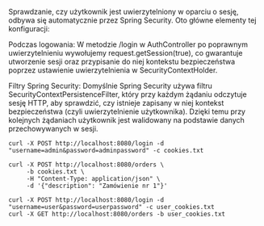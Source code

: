 Sprawdzanie, czy użytkownik jest uwierzytelniony w oparciu o sesję, odbywa się automatycznie przez Spring Security. Oto główne elementy tej konfiguracji:

Podczas logowania:
W metodzie /login w AuthController po poprawnym uwierzytelnieniu wywołujemy request.getSession(true), co gwarantuje utworzenie sesji oraz przypisanie do niej kontekstu bezpieczeństwa poprzez ustawienie uwierzytelnienia w SecurityContextHolder.

Filtry Spring Security:
Domyślnie Spring Security używa filtru SecurityContextPersistenceFilter, który przy każdym żądaniu odczytuje sesję HTTP, aby sprawdzić, czy istnieje zapisany w niej kontekst bezpieczeństwa (czyli uwierzytelnienie użytkownika). Dzięki temu przy kolejnych żądaniach użytkownik jest walidowany na podstawie danych przechowywanych w sesji.


```
curl -X POST http://localhost:8080/login -d "username=admin&password=adminpassword" -c cookies.txt

```

```
curl -X POST http://localhost:8080/orders \
     -b cookies.txt \
     -H "Content-Type: application/json" \
     -d '{"description": "Zamówienie nr 1"}'

```

```
curl -X POST http://localhost:8080/login -d "username=user&password=userpassword" -c user_cookies.txt
curl -X GET http://localhost:8080/orders -b user_cookies.txt

```